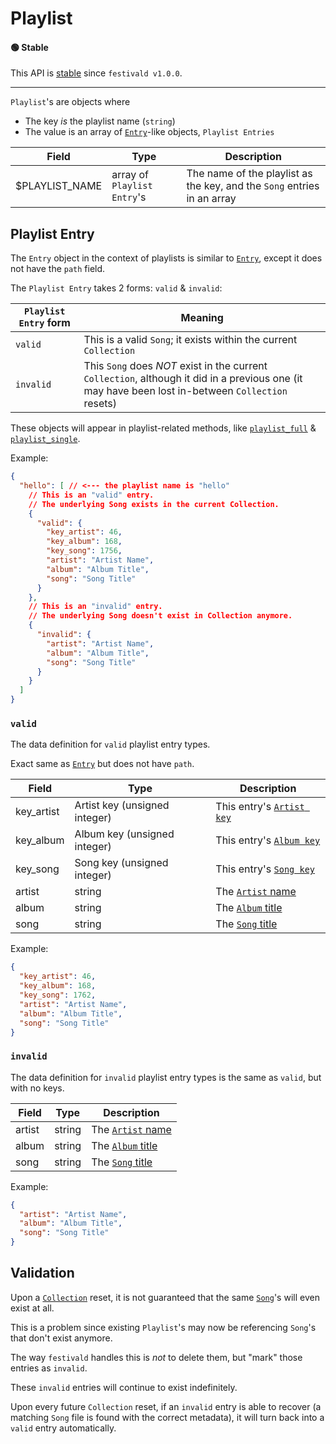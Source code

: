 # Playlist

#### 🟢 Stable
This API is [stable](/api-stability/marker.md) since `festivald v1.0.0`.

---

`Playlist`'s are objects where
- The key _is_ the playlist name (`string`)
- The value is an array of [`Entry`](/common-objects/entry.md)-like objects, `Playlist Entries`

| Field          | Type                        | Description |
|----------------|-----------------------------|-------------|
| $PLAYLIST_NAME | array of `Playlist Entry`'s | The name of the playlist as the key, and the `Song` entries in an array

## Playlist Entry
The `Entry` object in the context of playlists is similar to [`Entry`](/common-objects/entry.md), except it does not have the `path` field.

The `Playlist Entry` takes 2 forms: `valid` & `invalid`:

| `Playlist Entry` form | Meaning |
|-----------------------|---------|
| `valid`               | This is a valid `Song`; it exists within the current `Collection`
| `invalid`             | This `Song` does _NOT_ exist in the current `Collection`, although it did in a previous one (it may have been lost in-between `Collection` resets)

These objects will appear in playlist-related methods, like [`playlist_full`](/json-rpc/playlist/playlist_full.md) & [`playlist_single`](/json-rpc/playlist/playlist_single.md).

Example:
```json
{
  "hello": [ // <--- the playlist name is "hello"
    // This is an "valid" entry.
    // The underlying Song exists in the current Collection.
    {
      "valid": {
        "key_artist": 46,
        "key_album": 168,
        "key_song": 1756,
        "artist": "Artist Name",
        "album": "Album Title",
        "song": "Song Title"
      }
    },
    // This is an "invalid" entry.
    // The underlying Song doesn't exist in Collection anymore.
    {
      "invalid": {
        "artist": "Artist Name",
        "album": "Album Title",
        "song": "Song Title"
      }
    }
  ]
}
```

### `valid`
The data definition for `valid` playlist entry types.

Exact same as [`Entry`](/common-objects/entry.md) but does not have `path`.

| Field      | Type                          | Description |
|------------|-------------------------------|-------------|
| key_artist | Artist key (unsigned integer) | This entry's [`Artist key`](/common-objects/key.md)
| key_album  | Album key (unsigned integer)  | This entry's [`Album key`](/common-objects/key.md)
| key_song   | Song key (unsigned integer)   | This entry's [`Song key`](/common-objects/key.md)
| artist     | string                        | The [`Artist` name](/common-objects/artist.md)
| album      | string                        | The [`Album` title](/common-objects/album.md)
| song       | string                        | The [`Song` title](/common-objects/song.md)

Example:
```json
{
  "key_artist": 46,
  "key_album": 168,
  "key_song": 1762,
  "artist": "Artist Name",
  "album": "Album Title",
  "song": "Song Title"
}
```

### `invalid`
The data definition for `invalid` playlist entry types is the same as `valid`, but with no keys.

| Field  | Type                          | Description |
|--------|-------------------------------|-------------|
| artist | string                        | The [`Artist` name](/common-objects/artist.md)
| album  | string                        | The [`Album` title](/common-objects/album.md)
| song   | string                        | The [`Song` title](/common-objects/song.md)

Example:
```json
{
  "artist": "Artist Name",
  "album": "Album Title",
  "song": "Song Title"
}
```

## Validation
Upon a [`Collection`](/common-objects/collection.md) reset, it is not guaranteed that the same [`Song`](/common-objects/song.md)'s will even exist at all.

This is a problem since existing `Playlist`'s may now be referencing `Song`'s that don't exist anymore.

The way `festivald` handles this is _not_ to delete them, but "mark" those entries as `invalid`.

These `invalid` entries will continue to exist indefinitely.

Upon every future `Collection` reset, if an `invalid` entry is able to recover (a matching `Song` file is found with the correct metadata), it will turn back into a `valid` entry automatically.
